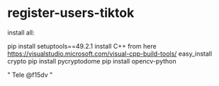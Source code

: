 # register-users-tiktok


install all:

pip install setuptools==49.2.1
install C++ from here https://visualstudio.microsoft.com/visual-cpp-build-tools/
easy_install crypto
pip install pycryptodome
pip install opencv-python



" Tele @f15dv "
